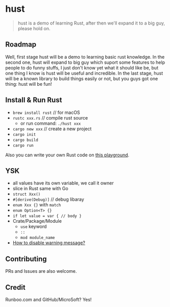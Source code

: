 # hust

> hust is a demo of learning Rust, after then we'll expand it to a big guy, please hold on.

## Roadmap

Well, first stage hust will be a demo to learning basic rust knowledge. In the second one, hust will expand to big guy which suport some features to help people to do funny stuffs, I just don't know yet what it should like be, but one thing I know is hust will be useful and incredible. In the last stage, hust will be a known library to build things easily or not, but you guys got one thing: hust will be fun!

## Install & Run Rust

- `brew install rust` // for macOS
- `rustc xxx.rs` // compile rust source
    - or run command: `./hust xxx`
- `cargo new xxx` // create a new project
- `cargo init` 
- `cargo build`
- `cargo run`

Also you can write your own Rust code on [this playground](https://play.rust-lang.org).

## YSK

- all values have its own variable, we call it owner
- slice in Rust same with Go
- `struct Xxx()`
- `#[derive(Debug)]` // debug libaray
- `enum Xxx {}` with `match`
- `enum Option<T> {}`
- `if let value = var { // body }`
- Crate/Package/Module
    - `use` keyword
    - `::`
    - `mod module_name`
- [How to disable warning message?](https://stackoverflow.com/questions/25877285/how-to-disable-unused-code-warnings-in-rust)

## Contributing

PRs and Issues are also welcome.

## Credit

Runboo.com and GitHub/MicroSoft? Yes!
